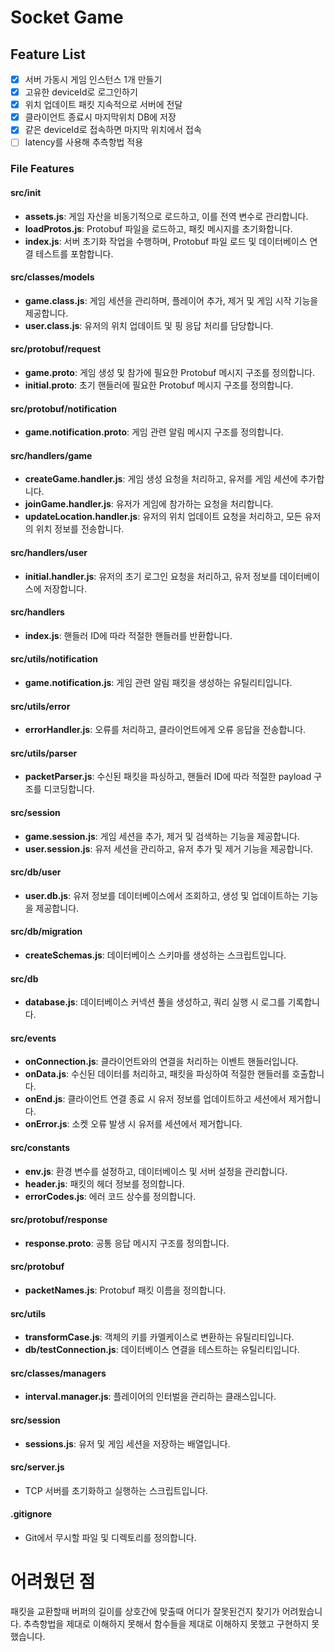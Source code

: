 # Socket Game


## Feature List

- [x] 서버 가동시 게임 인스턴스 1개 만들기
- [x] 고유한 deviceId로 로그인하기
- [x] 위치 업데이트 패킷 지속적으로 서버에 전달
- [x] 클라이언트 종료시 마지막위치 DB에 저장
- [x] 같은 deviceId로 접속하면 마지막 위치에서 접속
- [ ] latency를 사용해 추측항법 적용

### File Features

#### src/init
- **assets.js**: 게임 자산을 비동기적으로 로드하고, 이를 전역 변수로 관리합니다.
- **loadProtos.js**: Protobuf 파일을 로드하고, 패킷 메시지를 초기화합니다.
- **index.js**: 서버 초기화 작업을 수행하며, Protobuf 파일 로드 및 데이터베이스 연결 테스트를 포함합니다.

#### src/classes/models
- **game.class.js**: 게임 세션을 관리하며, 플레이어 추가, 제거 및 게임 시작 기능을 제공합니다.
- **user.class.js**: 유저의 위치 업데이트 및 핑 응답 처리를 담당합니다.

#### src/protobuf/request
- **game.proto**: 게임 생성 및 참가에 필요한 Protobuf 메시지 구조를 정의합니다.
- **initial.proto**: 초기 핸들러에 필요한 Protobuf 메시지 구조를 정의합니다.

#### src/protobuf/notification
- **game.notification.proto**: 게임 관련 알림 메시지 구조를 정의합니다.

#### src/handlers/game
- **createGame.handler.js**: 게임 생성 요청을 처리하고, 유저를 게임 세션에 추가합니다.
- **joinGame.handler.js**: 유저가 게임에 참가하는 요청을 처리합니다.
- **updateLocation.handler.js**: 유저의 위치 업데이트 요청을 처리하고, 모든 유저의 위치 정보를 전송합니다.

#### src/handlers/user
- **initial.handler.js**: 유저의 초기 로그인 요청을 처리하고, 유저 정보를 데이터베이스에 저장합니다.

#### src/handlers
- **index.js**: 핸들러 ID에 따라 적절한 핸들러를 반환합니다.

#### src/utils/notification
- **game.notification.js**: 게임 관련 알림 패킷을 생성하는 유틸리티입니다.

#### src/utils/error
- **errorHandler.js**: 오류를 처리하고, 클라이언트에게 오류 응답을 전송합니다.

#### src/utils/parser
- **packetParser.js**: 수신된 패킷을 파싱하고, 핸들러 ID에 따라 적절한 payload 구조를 디코딩합니다.

#### src/session
- **game.session.js**: 게임 세션을 추가, 제거 및 검색하는 기능을 제공합니다.
- **user.session.js**: 유저 세션을 관리하고, 유저 추가 및 제거 기능을 제공합니다.

#### src/db/user
- **user.db.js**: 유저 정보를 데이터베이스에서 조회하고, 생성 및 업데이트하는 기능을 제공합니다.

#### src/db/migration
- **createSchemas.js**: 데이터베이스 스키마를 생성하는 스크립트입니다.

#### src/db
- **database.js**: 데이터베이스 커넥션 풀을 생성하고, 쿼리 실행 시 로그를 기록합니다.

#### src/events
- **onConnection.js**: 클라이언트와의 연결을 처리하는 이벤트 핸들러입니다.
- **onData.js**: 수신된 데이터를 처리하고, 패킷을 파싱하여 적절한 핸들러를 호출합니다.
- **onEnd.js**: 클라이언트 연결 종료 시 유저 정보를 업데이트하고 세션에서 제거합니다.
- **onError.js**: 소켓 오류 발생 시 유저를 세션에서 제거합니다.

#### src/constants
- **env.js**: 환경 변수를 설정하고, 데이터베이스 및 서버 설정을 관리합니다.
- **header.js**: 패킷의 헤더 정보를 정의합니다.
- **errorCodes.js**: 에러 코드 상수를 정의합니다.

#### src/protobuf/response
- **response.proto**: 공통 응답 메시지 구조를 정의합니다.

#### src/protobuf
- **packetNames.js**: Protobuf 패킷 이름을 정의합니다.

#### src/utils
- **transformCase.js**: 객체의 키를 카멜케이스로 변환하는 유틸리티입니다.
- **db/testConnection.js**: 데이터베이스 연결을 테스트하는 유틸리티입니다.

#### src/classes/managers
- **interval.manager.js**: 플레이어의 인터벌을 관리하는 클래스입니다.

#### src/session
- **sessions.js**: 유저 및 게임 세션을 저장하는 배열입니다.

#### src/server.js
- TCP 서버를 초기화하고 실행하는 스크립트입니다.

#### .gitignore
- Git에서 무시할 파일 및 디렉토리를 정의합니다.

# 어려웠던 점
패킷을 교환할때 버퍼의 길이를 상호간에 맞출때 어디가 잘못된건지 찾기가 어려웠습니다.
추측항법을 제대로 이해하지 못해서 함수들을 제대로 이해하지 못했고 구현하지 못했습니다.

